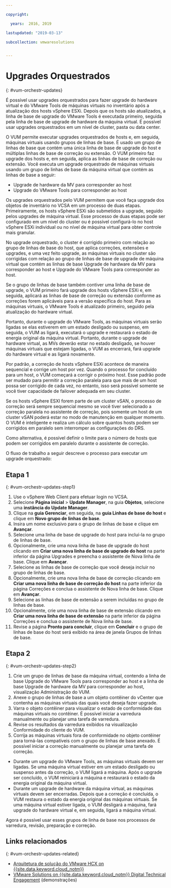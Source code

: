 ```yaml
---

copyright:

  years:  2016, 2019

lastupdated: "2019-03-13"

subcollection: vmwaresolutions


---
```


#	Upgrades Orquestrados
{: #vum-orchestr-updates}

É possível usar upgrades orquestrados para fazer upgrade do hardware virtual e do VMware Tools de máquinas virtuais no inventário após a atualização dos hosts vSphere ESXi. Depois que os hosts são atualizados, a linha de base de upgrade do VMware Tools é executada primeiro, seguida pela linha de base de upgrade de hardware da máquina virtual. É possível usar upgrades orquestrados em um nível de cluster, pasta ou data center.

O VUM permite executar upgrades orquestrados de hosts e, em seguida, máquinas virtuais usando grupos de linhas de base. É usado um grupo de linhas de base que contém uma única linha de base de upgrade do host e múltiplas linhas de base de correção ou extensão. O VUM primeiro faz upgrade dos hosts e, em seguida, aplica as linhas de base de correção ou extensão. Você executa um upgrade orquestrado de máquinas virtuais usando um grupo de linhas de base da máquina virtual que contém as linhas de base a seguir:
* Upgrade de hardware da MV para corresponder ao host
* Upgrade do VMware Tools para corresponder ao host

Os upgrades orquestrados pelo VUM permitem que você faça upgrade dos objetos de inventário no VCSA em um processo de duas etapas. Primeiramente, os hosts vSphere ESXi são submetidos a upgrade, seguido pelos upgrades de máquina virtual. Esse processo de duas etapas pode ser configurado em um nível do cluster ou é possível configurá-lo no host vSphere ESXi individual ou no nível de máquina virtual para obter controle mais granular.

No upgrade orquestrado, o cluster é corrigido primeiro com relação ao grupo de linhas de base do host, que aplica correções, extensões e upgrades, e uma vez feito upgrade, as máquinas virtuais no cluster são corrigidas com relação ao grupo de linhas de base de upgrade de máquina virtual que contém as linhas de base Upgrade de hardware da MV para corresponder ao host e Upgrade do VMware Tools para corresponder ao host.

Se o grupo de linhas de base também contiver uma linha de base de upgrade, o VUM primeiro fará upgrade dos hosts vSphere ESXi e, em seguida, aplicará as linhas de base de correção ou extensão conforme as correções forem aplicáveis para a versão específica do host. Para as máquinas virtuais, o VMware Tools é atualizado primeiro, seguido pela atualização do hardware virtual.

Portanto, durante o upgrade do VMware Tools, as máquinas virtuais serão ligadas se elas estiverem em um estado desligado ou suspenso, em seguida, o VUM as ligará, executará o upgrade e restaurará o estado de energia original da máquina virtual. Portanto, durante o upgrade de hardware virtual, as MVs deverão estar no estado desligado, se houver máquinas virtuais que estejam ligadas, o VUM as encerrará, fará upgrade do hardware virtual e as ligará novamente.

Por padrão, a correção de hosts vSphere ESXi acontece de maneira sequencial e corrige um host por vez. Quando o processo for concluído para um host, o VUM começará a corrigir o próximo host. Esse padrão pode ser mudado para permitir a correção paralela para que mais de um host possa ser corrigido de cada vez, no entanto, isso será possível somente se você tiver capacidade de failover adequada em seu cluster.

Se os hosts vSphere ESXI forem parte de um cluster vSAN, o processo de correção será sempre sequencial mesmo se você tiver selecionado a correção paralela no assistente de correção, pois somente um host de um cluster vSAN poderá estar no modo de manutenção em qualquer momento. O VUM é inteligente e realiza um cálculo sobre quantos hosts podem ser corrigidos em paralelo sem interromper as configurações do DRS.

Como alternativa, é possível definir o limite para o número de hosts que podem ser corrigidos em paralelo durante o assistente de correção.

O fluxo de trabalho a seguir descreve o processo para executar um upgrade orquestrado:

## Etapa 1
{: #vum-orchestr-updates-step1}

1. Use o vSphere Web Client para efetuar login no VCSA.
2. Selecione **Página inicial** > **Update Manager**, na guia **Objetos**, selecione uma **instância do Update Manager**.
3. Clique na **guia Gerenciar**, em seguida, na **guia Linhas de base do host** e clique em **Novo grupo de linhas de base**.
4. Insira um nome exclusivo para o grupo de linhas de base e clique em **Avançar**.
5. Selecione uma linha de base de upgrade do host para incluí-la no grupo de linhas de base.
6. Opcionalmente, crie uma nova linha de base de upgrade do host clicando em **Criar uma nova linha de base de upgrade do host** na parte inferior da página Upgrades e preencha o assistente de Nova linha de base. Clique em **Avançar**.
7. Selecione as linhas de base de correção que você deseja incluir no grupo de linhas de base.
8. Opcionalmente, crie uma nova linha de base de correção clicando em **Criar uma nova linha de base de correção do host** na parte inferior da página Correções e conclua o assistente de Nova linha de base. Clique em **Avançar**.
9. Selecione as linhas de base de extensão a serem incluídas no grupo de linhas de base.
10. Opcionalmente, crie uma nova linha de base de extensão clicando em **Criar uma nova linha de base de extensão** na parte inferior da página Correções e conclua o assistente de Nova linha de base.
11. Revise a página **Pronto para concluir**, clique em **Concluir** e o grupo de linhas de base do host será exibido na área de janela Grupos de linhas de base.

## Etapa 2
{: #vum-orchestr-updates-step2}

1. Crie um grupo de linhas de base da máquina virtual, contendo a linha de base Upgrade do VMware Tools para corresponder ao host e a linha de base Upgrade de hardware da MV para corresponder ao host, visualização Administração do VUM.
2. Anexe o grupo de linhas de base a um objeto contêiner do vCenter que contenha as máquinas virtuais das quais você deseja fazer upgrade.
3. Varra o objeto contêiner para visualizar o estado de conformidade das máquinas virtuais no contêiner. É possível iniciar a varredura manualmente ou planejar uma tarefa de varredura.
4. Revise os resultados da varredura exibidos na visualização Conformidade do cliente do VUM.
5. Corrija as máquinas virtuais fora de conformidade no objeto contêiner para torná-las compatíveis com o grupo de linhas de base anexado. É possível iniciar a correção manualmente ou planejar uma tarefa de correção.
* Durante um upgrade do VMware Tools, as máquinas virtuais devem ser ligadas. Se uma máquina virtual estiver em um estado desligado ou suspenso antes da correção, o VUM ligará a máquina. Após o upgrade ser concluído, o VUM reiniciará a máquina e restaurará o estado da energia original da máquina virtual.
* Durante um upgrade de hardware da máquina virtual, as máquinas virtuais devem ser encerradas. Depois que a correção é concluída, o VUM restaura o estado da energia original das máquinas virtuais. Se uma máquina virtual estiver ligada, o VUM desligará a máquina, fará upgrade do hardware virtual e, em seguida, ligará a máquina virtual.

Agora é possível usar esses grupos de linha de base nos processos de varredura, revisão, preparação e correção.

## Links relacionados
{: #vum-orchestr-updates-related}

* [Arquitetura de solução do VMware HCX on {{site.data.keyword.cloud_notm}}](/docs/services/vmwaresolutions/services?topic=vmware-solutions-hcx-archi-intro#hcx-archi-intro)
* [VMware Solutions on	{{site.data.keyword.cloud_notm}} Digital Technical Engagement](https://ibm-dte.mybluemix.net/ibm-vmware) (demonstrações)
